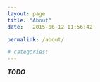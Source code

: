 ```yaml
---
layout: page
title: "About"
date:   2015-06-12 11:56:42

permalink: /about/

# categories: 
---
```


***TODO***
